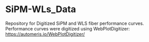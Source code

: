 # SiPM-WLs_Data
Repository for Digitized SiPM and WLS fiber performance curves.
Performance curves were digitized using WebPlotDigitizer: https://automeris.io/WebPlotDigitizer/
